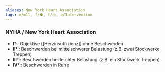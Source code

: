```yaml
---
aliases: New York Heart Association
tags: m/m11, f/🫀, f/🫁, a/Intervention
---
```

### NYHA / New York Heart Association
- **I°**:: Objektive [[Herzinsuffizienz]] ohne Beschwerden
- **II°**:: Beschwerden bei mittelschwerer Belastung (z.B. zwei Stockwerke Treppen)
- **III°**:: Beschwerden bei leichter Belastung (z.B. ein Stockwerk Treppen)
- **IV°**:: Beschwerden in Ruhe